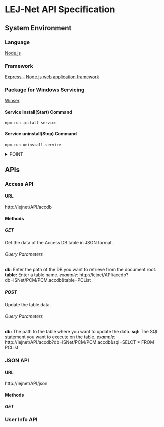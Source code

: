 # LEJ-Net API Specification
## System Environment
### Language
[Node.js](https://nodejs.org/en/)
### Framework
[Express - Node.js web application framework](https://expressjs.com/)
### Package for Windows Servicing
[Winser](https://www.npmjs.com/package/winser)
#### Service Install(Start) Command
`npm run install-service`
#### Service uninstall(Stop) Command
`npm run uninstall-service`
<details><summary>POINT</summary>
Run these commands after running Command Prompt or PowerShell as an administrator on IIS.
</details>

## APIs
### Access API
#### URL
http://lejnet/API/accdb
#### Methods
##### GET
Get the data of the Access DB table in JSON format.
###### Query Parameters
**db**: Enter the path of the DB you want to retrieve from the document root.
**table:** Enter a table name.
*example:* http://lejnet/API/accdb?db=ISNet/PCM/PCM.accdb&table=PCList

##### POST
Update the table data.
###### Query Parameters
**db:** The path to the table where you want to update the data.
**sql:** The SQL statement you want to execute on the table.
*example:* http://lejnet/API/accdb?db=ISNet/PCM/PCM.accdb&sql=SELCT * FROM PCList

### JSON API
#### URL
http://lejnet/API/json
#### Methods
##### GET

### User Info API

